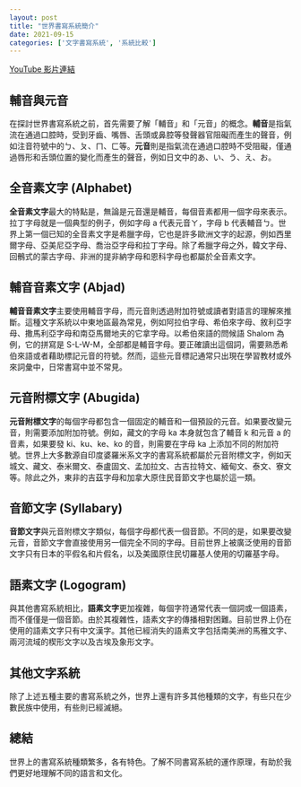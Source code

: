 ```yaml
---
layout: post
title: "世界書寫系統簡介"
date: 2021-09-15
categories: ['文字書寫系統', '系統比較']
---
```


[YouTube 影片連結](https://youtu.be/Vtnl_owMEJo)

## 輔音與元音

在探討世界書寫系統之前，首先需要了解「輔音」和「元音」的概念。**輔音**是指氣流在通過口腔時，受到牙齒、嘴唇、舌頭或鼻腔等發聲器官阻礙而產生的聲音，例如注音符號中的ㄅ、ㄆ、ㄇ、ㄈ等。**元音**則是指氣流在通過口腔時不受阻礙，僅通過唇形和舌頭位置的變化而產生的聲音，例如日文中的あ、い、う、え、お。

## 全音素文字 (Alphabet)

**全音素文字**最大的特點是，無論是元音還是輔音，每個音素都用一個字母來表示。拉丁字母就是一個典型的例子，例如字母 a 代表元音ㄚ，字母 b 代表輔音ㄅ。世界上第一個已知的全音素文字是希臘字母，它也是許多歐洲文字的起源，例如西里爾字母、亞美尼亞字母、喬治亞字母和拉丁字母。除了希臘字母之外，韓文字母、回鶻式的蒙古字母、非洲的提非納字母和恩科字母也都屬於全音素文字。

## 輔音音素文字 (Abjad)

**輔音音素文字**主要使用輔音字母，而元音則透過附加符號或讀者對語言的理解來推斷。這種文字系統以中東地區最為常見，例如阿拉伯字母、希伯來字母、敘利亞字母、撒馬利亞字母和南亞馬爾地夫的它拿字母。以希伯來語的問候語 Shalom 為例，它的拼寫是 S-L-W-M，全部都是輔音字母。要正確讀出這個詞，需要熟悉希伯來語或者藉助標記元音的符號。然而，這些元音標記通常只出現在學習教材或外來詞彙中，日常書寫中並不常見。

## 元音附標文字 (Abugida)

**元音附標文字**的每個字母都包含一個固定的輔音和一個預設的元音。如果要改變元音，則需要添加附加符號。例如，藏文的字母 ka 本身就包含了輔音 k 和元音 a 的音素，如果要發 ki、ku、ke、ko 的音，則需要在字母 ka 上添加不同的附加符號。世界上大多數源自印度婆羅米系文字的書寫系統都屬於元音附標文字，例如天城文、藏文、泰米爾文、泰盧固文、孟加拉文、古吉拉特文、緬甸文、泰文、寮文等。除此之外，東非的吉茲字母和加拿大原住民音節文字也屬於這一類。

## 音節文字 (Syllabary)

**音節文字**與元音附標文字類似，每個字母都代表一個音節。不同的是，如果要改變元音，音節文字會直接使用另一個完全不同的字母。目前世界上被廣泛使用的音節文字只有日本的平假名和片假名，以及美國原住民切羅基人使用的切羅基字母。

## 語素文字 (Logogram)

與其他書寫系統相比，**語素文字**更加複雜，每個字符通常代表一個詞或一個語素，而不僅僅是一個音節。由於其複雜性，語素文字的傳播相對困難。目前世界上仍在使用的語素文字只有中文漢字。其他已經消失的語素文字包括南美洲的馬雅文字、兩河流域的楔形文字以及古埃及象形文字。

## 其他文字系統

除了上述五種主要的書寫系統之外，世界上還有許多其他種類的文字，有些只在少數民族中使用，有些則已經滅絕。

## 總結

世界上的書寫系統種類繁多，各有特色。了解不同書寫系統的運作原理，有助於我們更好地理解不同的語言和文化。
